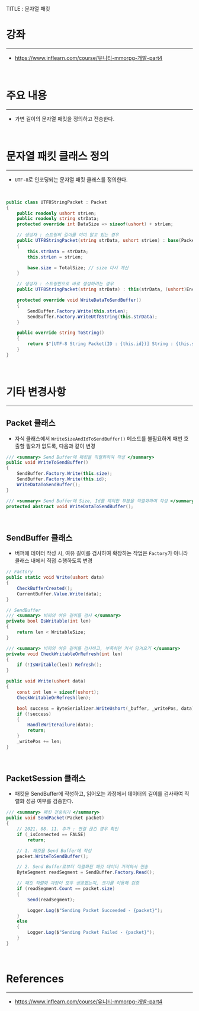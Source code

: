 TITLE : 문자열 패킷

# 강좌
---
- <https://www.inflearn.com/course/유니티-mmorpg-개발-part4>

<br>

# 주요 내용
---

- 가변 길이의 문자열 패킷을 정의하고 전송한다.

<br>



# 문자열 패킷 클래스 정의
---

- `UTF-8`로 인코딩되는 문자열 패킷 클래스를 정의한다.

<br>

```cs
public class UTF8StringPacket : Packet
{
    public readonly ushort strLen;
    public readonly string strData;
    protected override int DataSize => sizeof(ushort) + strLen;

    // 생성자 : 스트링의 길이를 이미 알고 있는 경우
    public UTF8StringPacket(string strData, ushort strLen) : base(PacketType.Utf8String)
    {
        this.strData = strData;
        this.strLen = strLen;

        base.size = TotalSize; // size 다시 계산
    }

    // 생성자 : 스트링만으로 바로 생성하려는 경우
    public UTF8StringPacket(string strData) : this(strData, (ushort)Encoding.UTF8.GetByteCount(strData)) { }

    protected override void WriteDataToSendBuffer()
    {
        SendBuffer.Factory.Write(this.strLen);
        SendBuffer.Factory.WriteUtf8String(this.strData);
    }

    public override string ToString()
    {
        return $"[UTF-8 String Packet(ID : {this.id})] String : {this.strData}, Length : {this.strLen}";
    }
}
```

<br>

# 기타 변경사항
---

## **Packet 클래스**

- 자식 클래스에서 `WriteSizeAndIdToSendBuffer()` 메소드를 불필요하게 매번 호출할 필요가 없도록, 다음과 같이 변경

```cs
/// <summary> Send Buffer에 패킷을 직렬화하여 작성 </summary>
public void WriteToSendBuffer()
{
    SendBuffer.Factory.Write(this.size);
    SendBuffer.Factory.Write(this.id);
    WriteDataToSendBuffer();
}

/// <summary> Send Buffer에 Size, Id를 제외한 부분을 직렬화하여 작성 </summary>
protected abstract void WriteDataToSendBuffer();
```

<br>



## **SendBuffer 클래스**

- 버퍼에 데이터 작성 시, 여유 길이를 검사하여 확장하는 작업은 `Factory`가 아니라 클래스 내에서 직접 수행하도록 변경

```cs
// Factory
public static void Write(ushort data)
{
    CheckBufferCreated();
    CurrentBuffer.Value.Write(data);
}

// SendBuffer
/// <summary> 버퍼의 여유 길이를 검사 </summary>
private bool IsWritable(int len)
{
    return len < WritableSize;
}

/// <summary> 버퍼의 여유 길이를 검사하고, 부족하면 커서 당겨오기 </summary>
private void CheckWritableOrRefresh(int len)
{
    if (!IsWritable(len)) Refresh();
}

public void Write(ushort data)
{
    const int len = sizeof(ushort);
    CheckWritableOrRefresh(len);

    bool success = ByteSerializer.WriteUshort(_buffer, _writePos, data);
    if (!success)
    {
        HandleWriteFailure(data);
        return;
    }
    _writePos += len;
}
```

<br>



## **PacketSession 클래스**

- 패킷을 SendBuffer에 작성하고, 읽어오는 과정에서 데이터의 길이를 검사하여 직렬화 성공 여부를 검증한다.

```cs
/// <summary> 패킷 전송하기 </summary>
public void SendPacket(Packet packet)
{
    // 2021. 08. 11. 추가 : 연결 끊긴 경우 확인
    if (_isConnected == FALSE)
        return;

    // 1. 패킷을 Send Buffer에 작성
    packet.WriteToSendBuffer();

    // 2. Send Buffer로부터 직렬화된 패킷 데이터 가져와서 전송
    ByteSegment readSegment = SendBuffer.Factory.Read();

    // 패킷 직렬화 과정이 모두 성공했는지, 크기를 이용해 검증
    if (readSegment.Count == packet.size)
    {
        Send(readSegment);

        Logger.Log($"Sending Packet Succeeded - {packet}");
    }
    else
    {
        Logger.Log($"Sending Packet Failed - {packet}");
    }
}
```

<Br>



# References
---
- <https://www.inflearn.com/course/유니티-mmorpg-개발-part4>







